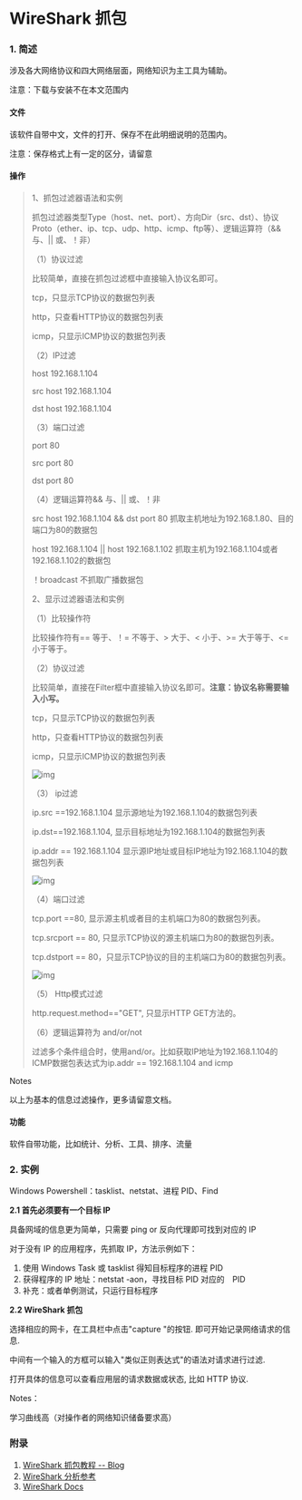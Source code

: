 # WireShark 抓包



### 1. 简述

涉及各大网络协议和四大网络层面，网络知识为主工具为辅助。

注意：下载与安装不在本文范围内

#### 文件

该软件自带中文，文件的打开、保存不在此明细说明的范围内。

注意：保存格式上有一定的区分，请留意

#### 操作

> 1、抓包过滤器语法和实例
>
>   抓包过滤器类型Type（host、net、port）、方向Dir（src、dst）、协议Proto（ether、ip、tcp、udp、http、icmp、ftp等）、逻辑运算符（&& 与、|| 或、！非）
>
> （1）协议过滤
>
>  比较简单，直接在抓包过滤框中直接输入协议名即可。
>
>  tcp，只显示TCP协议的数据包列表
>
>  http，只查看HTTP协议的数据包列表
>
>  icmp，只显示ICMP协议的数据包列表
>
> （2）IP过滤
>
>  host 192.168.1.104
>
>  src host 192.168.1.104
>
>  dst host 192.168.1.104
>
> （3）端口过滤
>
>  port 80
>
>  src port 80
>
>  dst port 80
>
> （4）逻辑运算符&& 与、|| 或、！非
>
>  src host 192.168.1.104 && dst port 80 抓取主机地址为192.168.1.80、目的端口为80的数据包
>
>  host 192.168.1.104 || host 192.168.1.102 抓取主机为192.168.1.104或者192.168.1.102的数据包
>
>  ！broadcast 不抓取广播数据包
>
> 2、显示过滤器语法和实例
>
> （1）比较操作符
>
>  比较操作符有== 等于、！= 不等于、> 大于、< 小于、>= 大于等于、<=小于等于。
>
> （2）协议过滤
>
>  比较简单，直接在Filter框中直接输入协议名即可。**注意：协议名称需要输入小写。**
>
>  tcp，只显示TCP协议的数据包列表
>
>  http，只查看HTTP协议的数据包列表
>
>  icmp，只显示ICMP协议的数据包列表
>
> ![img](https://img2018.cnblogs.com/blog/774327/201812/774327-20181216091233009-756441984.png)
>
> （3） ip过滤
>
>   ip.src ==192.168.1.104 显示源地址为192.168.1.104的数据包列表
>
>   ip.dst==192.168.1.104, 显示目标地址为192.168.1.104的数据包列表
>
>   ip.addr == 192.168.1.104 显示源IP地址或目标IP地址为192.168.1.104的数据包列表
>
> ![img](https://img2018.cnblogs.com/blog/774327/201812/774327-20181216091553689-1436668121.png)
>
> （4）端口过滤
>
>  tcp.port ==80, 显示源主机或者目的主机端口为80的数据包列表。
>
>  tcp.srcport == 80, 只显示TCP协议的源主机端口为80的数据包列表。
>
>  tcp.dstport == 80，只显示TCP协议的目的主机端口为80的数据包列表。
>
> ![img](https://img2018.cnblogs.com/blog/774327/201812/774327-20181216092151712-331226826.png)
>
> （5） Http模式过滤
>
>  http.request.method=="GET",  只显示HTTP GET方法的。
>
> （6）逻辑运算符为 and/or/not
>
>  过滤多个条件组合时，使用and/or。比如获取IP地址为192.168.1.104的ICMP数据包表达式为ip.addr == 192.168.1.104 and icmp

Notes

以上为基本的信息过滤操作，更多请留意文档。

#### 功能

软件自带功能，比如统计、分析、工具、排序、流量



### 2. 实例

Windows Powershell：tasklist、netstat、进程 PID、Find

**2.1 首先必须要有一个目标 IP**

具备网域的信息更为简单，只需要 ping or 反向代理即可找到对应的 IP

对于没有 IP 的应用程序，先抓取 IP，方法示例如下：

1. 使用 Windows Task 或 tasklist 得知目标程序的进程 PID
2. 获得程序的 IP 地址：netstat -aon，寻找目标 PID 对应的　PID
3. 补充：或者单例测试，只运行目标程序

**2.2 WireShark 抓包**

选择相应的网卡，在工具栏中点击"capture "的按钮. 即可开始记录网络请求的信息.

中间有一个输入的方框可以输入"类似正则表达式"的语法对请求进行过滤.

打开具体的信息可以查看应用层的请求数据或状态, 比如 HTTP 协议.



Notes：

学习曲线高（对操作者的网络知识储备要求高）



### 附录

1. [WireShark 抓包教程	-- Blog](https://www.cnblogs.com/linyfeng/p/9496126.html)
2. [WireShark 分析参考](https://zhuanlan.zhihu.com/p/31512066)
3. [WireShark Docs](https://www.wireshark.org/docs/)

